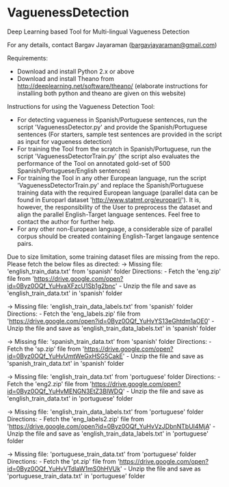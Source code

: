 # VaguenessDetection
Deep Learning based Tool for Multi-lingual Vagueness Detection

For any details, contact Bargav Jayaraman (bargavjayaraman@gmail.com)

Requirements:
- Download and install Python 2.x or above
- Download and install Theano from http://deeplearning.net/software/theano/ (elaborate instructions for installing both python and theano are given on this website)

Instructions for using the Vagueness Detection Tool:
- For detecting vagueness in Spanish/Portuguese sentences, run the script 'VaguenessDetector.py' and provide the Spanish/Portuguese sentences (For starters, sample test sentences are provided in the script as input for vagueness detection)
- For training the Tool from the scratch in Spanish/Portuguese, run the script 'VaguenessDetectorTrain.py' (the script also evaluates the performance of the Tool on annotated gold-set of 500 Spanish/Portuguese/English sentences)
- For training the Tool in any other European language, run the script 'VaguenessDetectorTrain.py' and replace the Spanish/Portuguese training data with the required European language (parallel data can be found in Europarl dataset 'http://www.statmt.org/europarl/'). It is, however, the responsibility of the User to preprocess the dataset and align the parallel English-Target language sentences. Feel free to contact the author for further help.
- For any other non-European language, a considerable size of parallel corpus should be created containing English-Target langauge sentence pairs.

Due to size limitation, some training dataset files are missing from the repo. Please fetch the below files as directed:
-> Missing file: 'english_train_data.txt' from 'spanish' folder
Directions: - Fetch the 'eng.zip' file from 'https://drive.google.com/open?id=0Byz0OQf_YuHvaXFzcU1Sb1g2bnc'
            - Unzip the file and save as 'english_train_data.txt' in 'spanish' folder

-> Missing file: 'english_train_data_labels.txt' from 'spanish' folder
Directions: - Fetch the 'eng_labels.zip' file from 'https://drive.google.com/open?id=0Byz0OQf_YuHvYS13eGhtdm1aOE0'
            - Unzip the file and save as 'english_train_data_labels.txt' in 'spanish' folder

-> Missing file: 'spanish_train_data.txt' from 'spanish' folder
Directions: - Fetch the 'sp.zip' file from 'https://drive.google.com/open?id=0Byz0OQf_YuHvUmtWeGxHSG5CakE'
            - Unzip the file and save as 'spanish_train_data.txt' in 'spanish' folder

-> Missing file: 'english_train_data.txt' from 'portuguese' folder
Directions: - Fetch the 'eng2.zip' file from 'https://drive.google.com/open?id=0Byz0OQf_YuHvMENGN3EtZ3BlWDQ'
            - Unzip the file and save as 'english_train_data.txt' in 'portuguese' folder

-> Missing file: 'english_train_data_labels.txt' from 'portuguese' folder
Directions: - Fetch the 'eng_labels2.zip' file from 'https://drive.google.com/open?id=0Byz0OQf_YuHvVzJDbnNTbUl4MjA'
            - Unzip the file and save as 'english_train_data_labels.txt' in 'portuguese' folder

-> Missing file: 'portuguese_train_data.txt' from 'portuguese' folder
Directions: - Fetch the 'pt.zip' file from 'https://drive.google.com/open?id=0Byz0OQf_YuHvVTdlaW1mS0hHVUk'
            - Unzip the file and save as 'portuguese_train_data.txt' in 'portuguese' folder
